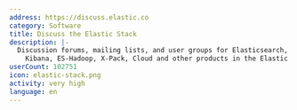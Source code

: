 ```yaml
---
address: https://discuss.elastic.co
category: Software
title: Discuss the Elastic Stack
description: |-
  Discussion forums, mailing lists, and user groups for Elasticsearch, Beats, Logstash,
    Kibana, ES-Hadoop, X-Pack, Cloud and other products in the Elastic ecosystem.
userCount: 102751
icon: elastic-stack.png
activity: very high
language: en
---
```

